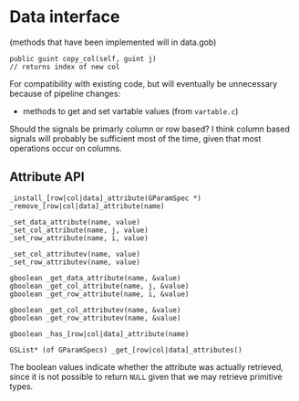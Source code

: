 # Data interface #

(methods that have been implemented will in data.gob)

```
public guint copy_col(self, guint j)
// returns index of new col
```

For compatibility with existing code, but will eventually be unnecessary because of pipeline changes:

  * methods to get and set vartable values (from `vartable.c`)

Should the signals be primarly column or row based?  I think column based signals will probably be sufficient most of the time, given that most operations occur on columns.

## Attribute API ##

```
_install_[row|col|data]_attribute(GParamSpec *)
_remove_[row|col|data]_attribute(name)

_set_data_attribute(name, value)
_set_col_attribute(name, j, value)
_set_row_attribute(name, i, value)

_set_col_attributev(name, value)
_set_row_attributev(name, value)

gboolean _get_data_attribute(name, &value)
gboolean _get_col_attribute(name, j, &value)
gboolean _get_row_attribute(name, i, &value)

gboolean _get_col_attributev(name, &value)
gboolean _get_row_attributev(name, &value)

gboolean _has_[row|col|data]_attribute(name)

GSList* (of GParamSpecs) _get_[row|col|data]_attributes()
```

The boolean values indicate whether the attribute was actually retrieved, since it is not possible to return `NULL` given that we may retrieve primitive types.